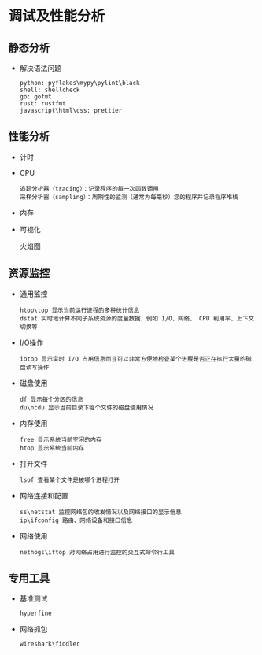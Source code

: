# 调试及性能分析

## 静态分析
- 解决语法问题
    ```
    python: pyflakes\mypy\pylint\black
    shell: shellcheck
    go: gofmt
    rust: rustfmt
    javascript\html\css: prettier
    ```
## 性能分析
- 计时
- CPU
    ```
    追踪分析器（tracing）：记录程序的每一次函数调用
    采样分析器（sampling）：周期性的监测（通常为每毫秒）您的程序并记录程序堆栈
    ```
- 内存
- 可视化

    火焰图

## 资源监控
- 通用监控
    ```
    htop\top 显示当前运行进程的多种统计信息
    dstat 实时地计算不同子系统资源的度量数据，例如 I/O、网络、 CPU 利用率、上下文切换等
    ```
- I/O操作
    ```
    iotop 显示实时 I/O 占用信息而且可以非常方便地检查某个进程是否正在执行大量的磁盘读写操作
    ```
- 磁盘使用
    ```
    df 显示每个分区的信息
    du\ncdu 显示当前目录下每个文件的磁盘使用情况
    ```
- 内存使用
    ```
    free 显示系统当前空闲的内存
    htop 显示系统当前内存
    ```
- 打开文件 
    ```
    lsof 查看某个文件是被哪个进程打开
    ```
- 网络连接和配置
    ```
    ss\netstat 监控网络包的收发情况以及网络接口的显示信息
    ip\ifconfig 路由、网络设备和接口信息
    ```
- 网络使用
    ```
    nethogs\iftop 对网络占用进行监控的交互式命令行工具
    ```
## 专用工具
- 基准测试
    ```
    hyperfine
    ```
- 网络抓包
    ```
    wireshark\fiddler
    ```
